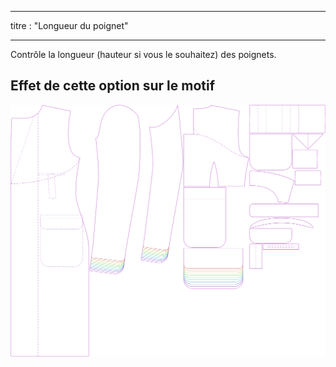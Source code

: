 - - -
titre : "Longueur du poignet"
- - -

Contrôle la longueur (hauteur si vous le souhaitez) des poignets.

## Effet de cette option sur le motif

![Cette image montre l'effet de cette option en superposant plusieurs variantes qui ont une valeur différente pour cette option](carlton_cufflength_sample.svg "Effet de cette option sur le modèle")
